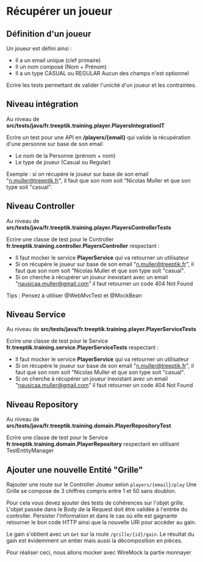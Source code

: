 # Récupérer un joueur

## Définition d'un joueur

Un joueur est défini ainsi : 
- Il a un email unique (clef primaire)
- Il un nom composé (Nom + Prénom) 
- Il a un type CASUAL ou REGULAR
Aucun des champs n'est optionnel

Ecrire les tests permettant de valider l'unicité d'un joueur et les contraintes.

## Niveau intégration

Au niveau de **src/tests/java/fr.treeptik.training.player.PlayersIntegrationIT**

Ecrire un test pour une API en **/players/{email}** qui valide la récupération d'une personne sur base de son email
* Le nom de la Personne (prénom + nom)
* Le type de joueur (Casual ou Regular)

Exemple : si on récupére le joueur sur base de son email "n.muller@treeptik.fr",
il faut que son nom soit "Nicolas Muller et que son type soit "casual".

## Niveau Controller

Au niveau de **src/tests/java/fr.treeptik.training.player.PlayersControllerTests**

Ecrire une classe de test pour le Controller **fr.treeptik.training.controller.PlayersController** respectant :
* Il faut mocker le service **PlayerService** qui va retourner un utilisateur
* Si on récupére le joueur sur base de son email "n.muller@treeptik.fr",
  il faut que son nom soit "Nicolas Muller et que son type soit "casual".
* Si on cherche à récupérer un joueur inexistant avec un email "nausicaa.muller@gmail.com"
  il faut retourner un code 404 Not Found
  
Tips : Pensez à utiliser @WebMvcTest et @MockBean
  
## Niveau Service

Au niveau de **src/tests/java/fr.treeptik.training.player.PlayerServiceTests**

Ecrire une classe de test pour le Service **fr.treeptik.training.service.PlayerServiceTests** respectant :
* Il faut mocker le service **PlayerService** qui va retourner un utilisateur
* Si on récupére le joueur sur base de son email "n.muller@treeptik.fr",
  il faut que son nom soit "Nicolas Muller et que son type soit "casual".
* Si on cherche à récupérer un joueur inexistant avec un email "nausicaa.muller@gmail.com"
  il faut retourner un code 404 Not Found

## Niveau Repository

Au niveau de **src/tests/java/fr.treeptik.training.domain.PlayerRepositoryTest**

Ecrire une classe de test pour le Service **fr.treeptik.training.domain.PlayerRepository** respectant en utilisant 
TestEntityManager

## Ajouter une nouvelle Entité "Grille"

Rajouter une route sur le Controller Joueur selon `players/{email}/play`
Une Grille se compose de 3 chiffres compris entre 1 et 50 sans doublon.

Pour cela vous devez ajouter des tests de cohérences sur l'objet grille.
L'objet passée dans le Body de la Request doit être validée à l'entrée du controller.
Persister l'information et dans le cas où elle est gagnante retourner le bon code HTTP 
ainsi que la nouvelle URI pour accéder au gain.

Le gain s'obtient avec un `Get` sur la route `/grille/{id}/gain`.
Le résultat du gain est évidemment un entier mais aussi la décomposition en pièces.

Pour réaliser ceci, nous allons mocker avec WireMock la partie monnayer


